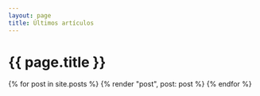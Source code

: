 ```yaml
---
layout: page
title: Últimos artículos
---
```


<div class="flex flex-col md:flex-row justify-center">
  <div class="space-y-8">
    <h1 class="text-2xl">{{ page.title }}</h1>
    {% for post in site.posts %}
      {% render "post", post: post %}
    {% endfor %}
  </div>
</div>

<!-- If you have a lot of posts, you may want to consider adding [pagination](https://www.bridgetownrb.com/docs/content/pagination)! -->
